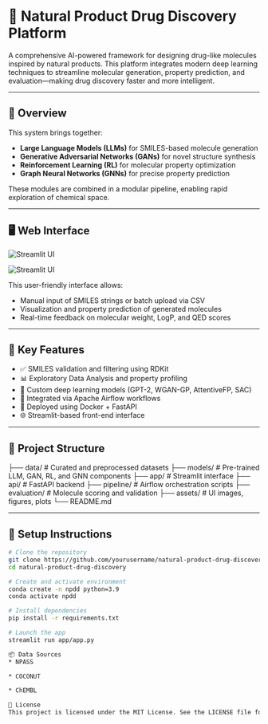 # 🧪 Natural Product Drug Discovery Platform

A comprehensive AI-powered framework for designing drug-like molecules inspired by natural products. This platform integrates modern deep learning techniques to streamline molecular generation, property prediction, and evaluation—making drug discovery faster and more intelligent.

---

## 🌿 Overview

This system brings together:
- **Large Language Models (LLMs)** for SMILES-based molecule generation  
- **Generative Adversarial Networks (GANs)** for novel structure synthesis  
- **Reinforcement Learning (RL)** for molecular property optimization  
- **Graph Neural Networks (GNNs)** for precise property prediction  

These modules are combined in a modular pipeline, enabling rapid exploration of chemical space.

---

## 🖥️ Web Interface

![Streamlit UI](assets/ui_screenshot.png)

![Streamlit UI](./assets/ui_screenshot.png)


This user-friendly interface allows:
- Manual input of SMILES strings or batch upload via CSV  
- Visualization and property prediction of generated molecules  
- Real-time feedback on molecular weight, LogP, and QED scores  

---

## 🚀 Key Features

- ✅ SMILES validation and filtering using RDKit  
- 📊 Exploratory Data Analysis and property profiling  
- 🧠 Custom deep learning models (GPT-2, WGAN-GP, AttentiveFP, SAC)  
- 🔄 Integrated via Apache Airflow workflows  
- 🐳 Deployed using Docker + FastAPI  
- 🌐 Streamlit-based front-end interface  

---

## 📁 Project Structure
├── data/ # Curated and preprocessed datasets
├── models/ # Pre-trained LLM, GAN, RL, and GNN components
├── app/ # Streamlit interface
├── api/ # FastAPI backend
├── pipeline/ # Airflow orchestration scripts
├── evaluation/ # Molecule scoring and validation
├── assets/ # UI images, figures, plots
└── README.md

---

## 🧰 Setup Instructions

```bash
# Clone the repository
git clone https://github.com/yourusername/natural-product-drug-discovery.git
cd natural-product-drug-discovery

# Create and activate environment
conda create -n npdd python=3.9
conda activate npdd

# Install dependencies
pip install -r requirements.txt

# Launch the app
streamlit run app/app.py

📦 Data Sources
* NPASS

* COCONUT

* ChEMBL

🪪 License
This project is licensed under the MIT License. See the LICENSE file for full details.

